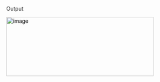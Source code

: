 Output 

<img width="390" height="158" alt="image" src="https://github.com/user-attachments/assets/9332042c-35ff-46c5-b4fe-bf26db6f7186" />
